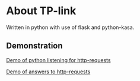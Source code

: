 # About TP-link
Written in python with use of flask and python-kasa.

## Demonstration
[Demo of python listening for http-requests](https://asciinema.org/a/804hPcLIHeIDUn2zko3VcM7OR?speed=1.8)

[Demo of answers to http-requests](https://asciinema.org/a/1nPV2RwLOpiDPZADArKBoZKiQ?speed=1.8)
